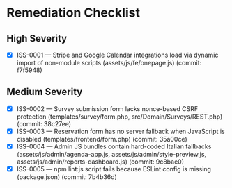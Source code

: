 # Remediation Checklist

## High Severity
- [x] ISS-0001 — Stripe and Google Calendar integrations load via dynamic import of non-module scripts (assets/js/fe/onepage.js) (commit: f7f5948)

## Medium Severity
- [x] ISS-0002 — Survey submission form lacks nonce-based CSRF protection (templates/survey/form.php, src/Domain/Surveys/REST.php) (commit: 38c27ee)
- [x] ISS-0003 — Reservation form has no server fallback when JavaScript is disabled (templates/frontend/form.php) (commit: 35a00ce)
- [x] ISS-0004 — Admin JS bundles contain hard-coded Italian fallbacks (assets/js/admin/agenda-app.js, assets/js/admin/style-preview.js, assets/js/admin/reports-dashboard.js) (commit: 9c8bae0)
- [x] ISS-0005 — npm lint:js script fails because ESLint config is missing (package.json) (commit: 7b4b36d)
